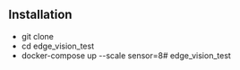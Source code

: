 ## Installation
* git clone 
* cd edge_vision_test
* docker-compose up --scale sensor=8# edge_vision_test
